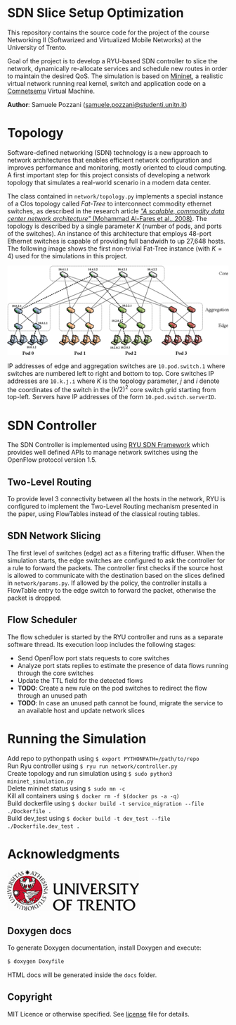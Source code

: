 # SDN Slice Setup Optimization

This repository contains the source code for the project of the course Networking II (Softwarized and Virtualized Mobile Networks) at the University of Trento.

Goal of the project is to develop a RYU-based SDN controller to slice the network, dynamically re-allocate services and schedule new routes in order to maintain the desired QoS. The simulation is based on [Mininet](http://mininet.org/), a realistic virtual network running real kernel, switch and application code on a [Comnetsemu](https://git.comnets.net/public-repo/comnetsemu) Virtual Machine.

**Author**: Samuele Pozzani (samuele.pozzani@studenti.unitn.it)

# Topology

Software-defined networking (SDN) technology is a new approach to network architectures that enables efficient network configuration and improves performance and monitoring, mostly oriented to cloud computing. A first important step for this project consists of developing a network topology that simulates a real-world scenario in a modern data center.

The class contained in `network/topology.py` implements a special instance of a Clos topology called *Fat-Tree* to interconnect commodity ethernet switches, as described in the research article [*"A scalable, commodity data center network architecture"* (Mohammad Al-Fares et al., 2008)](https://dl.acm.org/doi/10.1145/1402946.1402967). The topology is described by a single parameter $K$ (number of pods, and ports of the switches). An instance of this architecture that employs 48-port Ethernet switches is capable of providing full bandwidh to up 27,648 hosts. The following image shows the first non-trivial Fat-Tree instance (with $K = 4$) used for the simulations in this project.

<img src="./docs/imgs/fattree.png" /> 

IP addresses of edge and aggregation switches are `10.pod.switch.1` where switches are numbered left to right and bottom to top. Core switches IP addresses are `10.k.j.i` where $K$ is the topology parameter, $j$ and $i$ denote the coordinates of the switch in the $(k/2)^2$ core switch grid starting from top-left. Servers have IP addresses of the form `10.pod.switch.serverID`.     

# SDN Controller

The SDN Controller is implemented using [RYU SDN Framework](https://ryu-sdn.org/) which provides well defined APIs to manage network switches using the OpenFlow protocol version 1.5.

## Two-Level Routing

To provide level 3 connectivity between all the hosts in the network, RYU is configured to implement the Two-Level Routing mechanism presented in the paper, using FlowTables instead of the classical routing tables. 

## SDN Network Slicing

The first level of switches (edge) act as a filtering traffic diffuser. When the simulation starts, the edge switches are configured to ask the controller for a rule to forward the packets. The controller first checks if the source host is allowed to communicate with the destination based on the slices defined in `network/params.py`. If allowed by the policy, the controller installs a FlowTable entry to the edge switch to forward the packet, otherwise the packet is dropped. 

## Flow Scheduler

The flow scheduler is started by the RYU controller and runs as a separate software thread. Its execution loop includes the following stages:

- Send OpenFlow port stats requests to core switches 
- Analyze port stats replies to estimate the presence of data flows running through the core switches 
- Update the TTL field for the detected flows
- **TODO**: Create a new rule on the pod switches to redirect the flow through an unused path
- **TODO**: In case an unused path cannot be found, migrate the service to an available host and update network slices 

# Running the Simulation

Add repo to pythonpath using `$ export PYTHONPATH=/path/to/repo`  
Run Ryu controller using `$ ryu run network/controller.py`  
Create topology and run simulation using `$ sudo python3 mininet_simulation.py`   
Delete mininet status using `$ sudo mn -c`   
Kill all containers using `$ docker rm -f $(docker ps -a -q)`  
Build dockerfile using `$ docker build -t service_migration --file ./Dockerfile .`   
Build dev_test using `$ docker build -t dev_test --file ./Dockerfile.dev_test .`  

# Acknowledgments

<a href="https://www.unitn.it/"><img src="./docs/imgs/unitn-logo.jpg" width="300px"></a>

## Doxygen docs

To generate Doxygen documentation, install Doxygen and execute:  

```bash
$ doxygen Doxyfile
``` 

HTML docs will be generated inside the `docs` folder.

## Copyright

MIT Licence or otherwise specified. See [license](./LICENSE.txt) file for details.